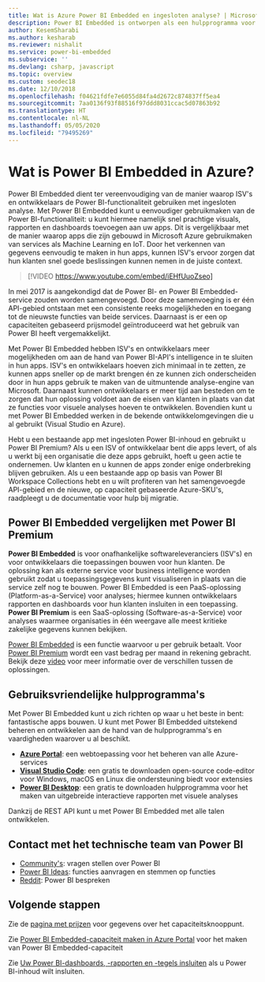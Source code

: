 ```yaml
---
title: Wat is Azure Power BI Embedded en ingesloten analyse? | Microsoft Docs
description: Power BI Embedded is ontworpen als een hulpprogramma voor ingesloten analyse en maakt het voor ISV's en ontwikkelaars eenvoudiger om gebruik te maken van de Power BI-functionaliteit. Ze kunnen hiermee snel prachtige visuals, rapporten en dashboards toevoegen aan hun apps. Informatie over het gebruik van software voor ingesloten analyse, hulpprogramma's voor ingebouwde analyse of hulpprogramma's voor ingesloten business intelligence met behulp van Power BI Embedded.
author: KesemSharabi
ms.author: kesharab
ms.reviewer: nishalit
ms.service: power-bi-embedded
ms.subservice: ''
ms.devlang: csharp, javascript
ms.topic: overview
ms.custom: seodec18
ms.date: 12/10/2018
ms.openlocfilehash: f04621fdfe7e6055d84fa4d2672c874837ff5ea4
ms.sourcegitcommit: 7aa0136f93f88516f97ddd8031ccac5d07863b92
ms.translationtype: HT
ms.contentlocale: nl-NL
ms.lasthandoff: 05/05/2020
ms.locfileid: "79495269"
---
```

# <a name="what-is-power-bi-embedded-in-azure"></a>Wat is Power BI Embedded in Azure?

Power BI Embedded dient ter vereenvoudiging van de manier waarop ISV's en ontwikkelaars de Power BI-functionaliteit gebruiken met ingesloten analyse. Met Power BI Embedded kunt u eenvoudiger gebruikmaken van de Power BI-functionaliteit: u kunt hiermee namelijk snel prachtige visuals, rapporten en dashboards toevoegen aan uw apps. Dit is vergelijkbaar met de manier waarop apps die zijn gebouwd in Microsoft Azure gebruikmaken van services als Machine Learning en IoT. Door het verkennen van gegevens eenvoudig te maken in hun apps, kunnen ISV's ervoor zorgen dat hun klanten snel goede beslissingen kunnen nemen in de juiste context.

> [!VIDEO https://www.youtube.com/embed/iEHfUuoZseo]

In mei 2017 is aangekondigd dat de Power BI- en Power BI Embedded-service zouden worden samengevoegd. Door deze samenvoeging is er één API-gebied ontstaan met een consistente reeks mogelijkheden en toegang tot de nieuwste functies van beide services. Daarnaast is er een op capaciteiten gebaseerd prijsmodel geïntroduceerd wat het gebruik van Power BI heeft vergemakkelijkt.

Met Power BI Embedded hebben ISV's en ontwikkelaars meer mogelijkheden om aan de hand van Power BI-API's intelligence in te sluiten in hun apps. ISV's en ontwikkelaars hoeven zich minimaal in te zetten, ze kunnen apps sneller op de markt brengen én ze kunnen zich onderscheiden door in hun apps gebruik te maken van de uitmuntende analyse-engine van Microsoft. Daarnaast kunnen ontwikkelaars er meer tijd aan besteden om te zorgen dat hun oplossing voldoet aan de eisen van klanten in plaats van dat ze functies voor visuele analyses hoeven te ontwikkelen. Bovendien kunt u met Power BI Embedded werken in de bekende ontwikkelomgevingen die u al gebruikt (Visual Studio en Azure).

Hebt u een bestaande app met ingesloten Power BI-inhoud en gebruikt u Power BI Premium? Als u een ISV of ontwikkelaar bent die apps levert, of als u werkt bij een organisatie die deze apps gebruikt, hoeft u geen actie te ondernemen. Uw klanten en u kunnen de apps zonder enige onderbreking blijven gebruiken. Als u een bestaande app op basis van Power BI Workspace Collections hebt en u wilt profiteren van het samengevoegde API-gebied en de nieuwe, op capaciteit gebaseerde Azure-SKU's, raadpleegt u de documentatie voor hulp bij migratie.

## <a name="comparing-power-bi-embedded-with-power-bi-premium"></a>Power BI Embedded vergelijken met Power BI Premium

**Power BI Embedded** is voor onafhankelijke softwareleveranciers (ISV's) en voor ontwikkelaars die toepassingen bouwen voor hun klanten. De oplossing kan als externe service voor business intelligence worden gebruikt zodat u toepassingsgegevens kunt visualiseren in plaats van die service zelf nog te bouwen. Power BI Embedded is een PaaS-oplossing (Platform-as-a-Service) voor analyses; hiermee kunnen ontwikkelaars rapporten en dashboards voor hun klanten insluiten in een toepassing. **Power BI Premium** is een SaaS-oplossing (Software-as-a-Service) voor analyses waarmee organisaties in één weergave alle meest kritieke zakelijke gegevens kunnen bekijken. 

[Power BI Embedded](https://azure.microsoft.com/pricing/details/power-bi-embedded/) is een functie waarvoor u per gebruik betaalt. Voor [Power BI Premium](https://powerbi.microsoft.com/calculator/) wordt een vast bedrag per maand in rekening gebracht. Bekijk deze [video](https://www.youtube.com/watch?v=0y2oJikC6Xc&t=0s&list=PLv2BtOtLblH1dQPV49Ni12olDcUoW-GEl&index=3) voor meer informatie over de verschillen tussen de oplossingen.

## <a name="easy-to-use-tools"></a>Gebruiksvriendelijke hulpprogramma's

Met Power BI Embedded kunt u zich richten op waar u het beste in bent: fantastische apps bouwen. U kunt met Power BI Embedded uitstekend beheren en ontwikkelen aan de hand van de hulpprogramma's en vaardigheden waarover u al beschikt.

* [**Azure Portal**](https://portal.azure.com/): een webtoepassing voor het beheren van alle Azure-services
* [**Visual Studio Code**](https://code.visualstudio.com/docs): een gratis te downloaden open-source code-editor voor Windows, macOS en Linux die ondersteuning biedt voor extensies
* [**Power BI Desktop**](https://powerbi.microsoft.com/desktop/): een gratis te downloaden hulpprogramma voor het maken van uitgebreide interactieve rapporten met visuele analyses

Dankzij de REST API kunt u met Power BI Embedded met alle talen ontwikkelen.

## <a name="engage-with-the-power-bi-engineering-team"></a>Contact met het technische team van Power BI

* [Community's](https://community.powerbi.com/): vragen stellen over Power BI
* [Power BI Ideas](https://ideas.powerbi.com): functies aanvragen en stemmen op functies
* [Reddit](https://www.reddit.com/r/PowerBI/): Power BI bespreken

## <a name="next-steps"></a>Volgende stappen

Zie de [pagina met prijzen](https://azure.microsoft.com/pricing/details/power-bi-embedded/) voor gegevens over het capaciteitsknooppunt.

Zie [Power BI Embedded-capaciteit maken in Azure Portal](azure-pbie-create-capacity.md) voor het maken van Power BI Embedded-capaciteit

Zie [Uw Power BI-dashboards, -rapporten en -tegels insluiten](https://powerbi.microsoft.com/documentation/powerbi-developer-embedding-content/) als u Power BI-inhoud wilt insluiten.
